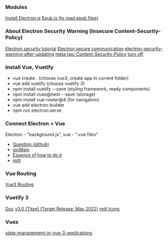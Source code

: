 ### Modules

[Install Electron.js](https://www.techomoro.com/how-to-install-and-set-up-electron-on-windows-10/)
[Epub.js (to read epub files)](https://www.npmjs.com/package/epub)

### About Electron Security Warning (Insecure Content-Security-Policy)
[Electron security tutorial](https://electronjs.org/docs/tutorial/security)
[Electron secure communication](https://stackoverflow.com/questions/66266205/how-to-read-a-local-file-in-javascript-running-from-an-electron-app)
[electron-security-warning-after-updating](https://stackoverflow.com/questions/48854265/why-do-i-see-an-electron-security-warning-after-updating-my-electron-project-t)
[meta tag: Content-Security-Policy](https://7d3.ru/wiki/897)
[turn off](https://github.com/electron/electron/issues/19775)

### Install Vue, Vuetify
- vue create . (choose vue3, create app in current folder)
- vue add vuetify (choose vuetify 3)
- npm install vuetify --save (styling framework, ready components)
- npm install vuex@next --save (storage)
- npm install vue-router@4 (for navigation)
- vue add electron-builder
- npm run electron:serve

### Connect Electron + Vue
Electron - "background.js", vue - ".vue files"
- [Question (github)](https://github.com/nklayman/vue-cli-plugin-electron-builder/issues/1041)
- [ipcMain](https://www.electronjs.org/docs/latest/api/ipc-main)
- [Essence of how to do it](https://stackoverflow.com/questions/55164360/with-contextisolation-true-is-it-possible-to-use-ipcrenderer/59675116#59675116)
- [mitt](https://www.npmjs.com/package/mitt)

### Vue Routing
[Vue3 Routing](https://www.vuemastery.com/blog/vue-router-a-tutorial-for-vue-3/)

### Vuetify 3
[Doc](https://next.vuetifyjs.com/en/getting-started/installation/)
[v3.0 (Titan) (Target Release: May 2022)](https://next.vuetifyjs.com/en/introduction/roadmap/)
[mdi Icons](https://icon-sets.iconify.design/mdi/note-plus-outline/)

### Vuex
[state-management-in-vue-3-applications](https://auth0.com/blog/state-management-in-vue-3-applications/)